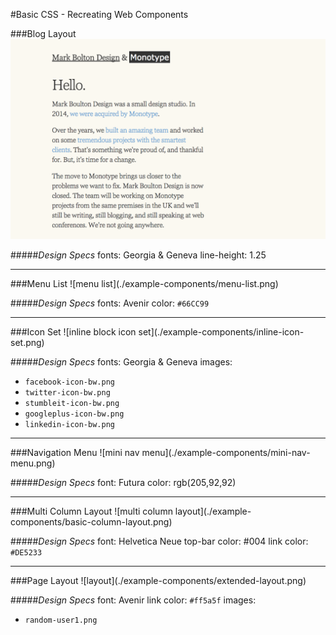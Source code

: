 #Basic CSS - Recreating Web Components

###Blog Layout
![nice typeface](./example-components/nice-typeface.png)

#####*Design Specs*
fonts: Georgia & Geneva
line-height: 1.25


<hr/>
###Menu List
![menu list](./example-components/menu-list.png)

#####*Design Specs*
fonts: Avenir
color: `#66CC99`

<hr/>
###Icon Set
![inline block icon set](./example-components/inline-icon-set.png)

#####*Design Specs*
fonts: Georgia & Geneva
images:
- `facebook-icon-bw.png`
- `twitter-icon-bw.png`
- `stumbleit-icon-bw.png`
- `googleplus-icon-bw.png`
- `linkedin-icon-bw.png`

<hr/>
###Navigation Menu
![mini nav menu](./example-components/mini-nav-menu.png)

#####*Design Specs*
font: Futura
color: rgb(205,92,92)


<hr/>
###Multi Column Layout
![multi column layout](./example-components/basic-column-layout.png)

#####*Design Specs*
font: Helvetica Neue
top-bar color: #004
link color: `#DE5233`

<hr/>
###Page Layout
![layout](./example-components/extended-layout.png)

#####*Design Specs*
font: Avenir
link color: `#ff5a5f`
images:
- `random-user1.png`

